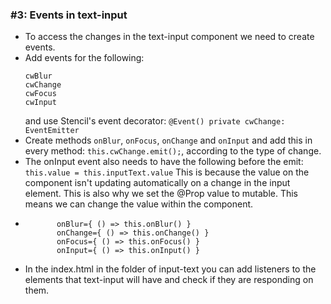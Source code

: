 ### #3: Events in text-input

- To access the changes in the text-input component we need to create events. 
- Add events for the following:
  ```
  cwBlur
  cwChange
  cwFocus
  cwInput
  ```
  and use Stencil's event decorator:
  `@Event() private cwChange: EventEmitter` 
- Create methods `onBlur`, `onFocus`, `onChange` and `onInput` and add this in every method: `this.cwChange.emit();`, according to the type of change.
- The onInput event also needs to have the following before the emit:
  `this.value = this.inputText.value`
   This is because the value on the component isn't updating automatically on a change in the input element. This is also why we set the @Prop value to mutable. This means we can change the value within the component.
-  ```
          onBlur={ () => this.onBlur() }
          onChange={ () => this.onChange() }
          onFocus={ () => this.onFocus() }
          onInput={ () => this.onInput() }
- In the index.html in the folder of input-text you can add listeners to the elements that text-input will have and check if they are responding on them.